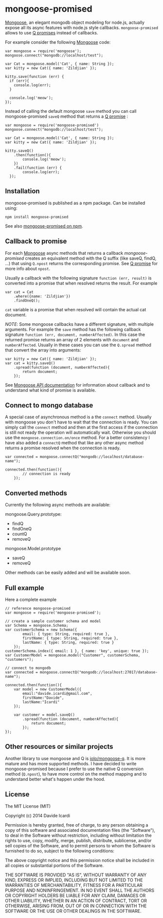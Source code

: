 # mongoose-promised

[Mongoose][mongoose], an elegant mongodb object modeling for node.js, actually expose all its async features  with node.js style callbacks. `mongoose-promised` allows to use [Q promises][q] instead of callbacks.

For example consider the following [Mongoose][mongoose] code:

	var mongoose = require('mongoose');
	mongoose.connect("mongodb://localhost/test");

	var Cat = mongoose.model('Cat', { name: String });
	var kitty = new Cat({ name: 'Zildjian' });

	kitty.save(function (err) {
	  if (err){
	  	console.log(err);
	  }

	  console.log('meow');
	});

Instead of calling the default mongoose `save` method you can call mongoose-promised `saveQ` method that returns a [Q promise][q] :

	var mongoose = require('mongoose-promised')
	mongoose.connect("mongodb://localhost/test");

	var Cat = mongoose.model('Cat', { name: String });
	var kitty = new Cat({ name: 'Zildjian' });

	kitty.saveQ()
		.then(function(){
			console.log('meow');
		})
		.fail(function (err) {
			console.log(err);
	  });

## Installation

mongoose-promised is published as a npm package. Can be installed using:

	npm install mongoose-promised

See also [mongoose-promised on npm](https://www.npmjs.org/package/mongoose-promised).

## Callback to promise

For each [Mongoose][mongoose] async methods that returns a callback *mongoose-promised* creates an equivalent method with the Q suffix (like saveQ, findQ, ...) that using `Q.npost` returns the corresponding promise. See [Q promise][q] for more info about `npost`.

Usually a callback with the following signature `function (err, result)` is converted into a promise that when resolved returns the result. For example 

	var cat = Cat
		.where({name: 'Zildjian'})
		.findOneQ();

`cat` variable is a promise that when resolved will contain the actual cat document.

*NOTE*: Some mongoose callbacks have a different signature, with multiple arguments. For example the `save` method has the following callback signature `function (err, document, numberAffected)`.
In this case the returned promise returns an array of 2 elements with `document` and `numberAffected`. Usually in these cases you can use the `Q.spread` method that convert the array into arguments:

	var kitty = new Cat({ name: 'Zildjian' });
	var cat = kitty.saveQ()
		.spread(function (document, numberAffected){
			return document;
		});

See [Mongoose API documentation](http://mongoosejs.com/docs/api.html) for information about callback and to understand what kind of promise is available.

## Connect to mongo database

A special case of asynchronous method is a the `connect` method. Usually with mongoose you don't have to wait that the connection is ready. You can simply call the `connect` method and then at the first access if the connection is still not ready the operation will automatically wait. Otherwise you should use the `mongoose.connection.on/once` method. For a better consistency I have also added a `connectQ` method that like any other async method returns a promise resolved when the connection is ready.

	var connected = mongoose.connectQ("mongodb://localhost/database-name");

	connected.then(function(){
			// connection is ready
		});

## Converted methods

Currently the following async methods are available:

mongoose.Query.prototype:

- findQ
- findOneQ
- countQ
- removeQ

mongoose.Model.prototype

- saveQ
- removeQ

Other methods can be easily added and will be available soon.

## Full example

Here a complete example

	// reference mongoose-promised
	var mongoose = require('mongoose-promised');

	// create a sample customer schema and model
	var Schema = mongoose.Schema;
	var customerSchema = new Schema({
			email: { type: String, required: true },
			firstName: { type: String, required: true },
			lastName: { type: String, required: true }
		});
	customerSchema.index({ email: 1 }, { name: 'key', unique: true });
	var CustomerModel = mongoose.model("Customer", customerSchema, "customers");	

	// connect to mongodb
	var connected = mongoose.connectQ("mongodb://localhost:27017/database-name");

	connected.then(function(){
		var model = new CustomerModel({
			email:"davide.icardi@gmail.com",
			firstName:"Davide",
			lastName:"Icardi"
		});

		var customer = model.saveQ()
			.spread(function (document, numberAffected){
				return document;
			});
	});


## Other resources or similar projects

Another library to use mongoose and Q is [iolo/mongoose-q](https://github.com/iolo/mongoose-q). It is more mature and has more supported methods. I have decided to write mongoose-promised because I prefer to use the native Q conversion method (`Q.npost`), to have more control on the method mapping and to understand better what's happen under the hood.


## License

The MIT License (MIT)

Copyright (c) 2014 Davide Icardi

Permission is hereby granted, free of charge, to any person obtaining a copy
of this software and associated documentation files (the "Software"), to deal
in the Software without restriction, including without limitation the rights
to use, copy, modify, merge, publish, distribute, sublicense, and/or sell
copies of the Software, and to permit persons to whom the Software is
furnished to do so, subject to the following conditions:

The above copyright notice and this permission notice shall be included in all
copies or substantial portions of the Software.

THE SOFTWARE IS PROVIDED "AS IS", WITHOUT WARRANTY OF ANY KIND, EXPRESS OR
IMPLIED, INCLUDING BUT NOT LIMITED TO THE WARRANTIES OF MERCHANTABILITY,
FITNESS FOR A PARTICULAR PURPOSE AND NONINFRINGEMENT. IN NO EVENT SHALL THE
AUTHORS OR COPYRIGHT HOLDERS BE LIABLE FOR ANY CLAIM, DAMAGES OR OTHER
LIABILITY, WHETHER IN AN ACTION OF CONTRACT, TORT OR OTHERWISE, ARISING FROM,
OUT OF OR IN CONNECTION WITH THE SOFTWARE OR THE USE OR OTHER DEALINGS IN THE
SOFTWARE.




[mongoose]: http://mongoosejs.com/
[q]: https://github.com/kriskowal/q
[mongoose-q]: https://github.com/iolo/mongoose-q

